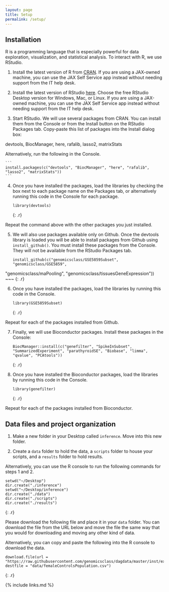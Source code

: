 ```yaml
---
layout: page
title: Setup
permalink: /setup/
---
```

## Installation

R is a programming language that is especially powerful for data exploration, 
visualization, and statistical analysis. To interact with R, we use RStudio. 

1. Install the latest version of R from [CRAN](https://cran.r-project.org/). 
If you are using a JAX-owned machine, you can use the JAX Self Service app 
instead without needing support from the IT help desk.

2. Install the latest version of RStudio [here](https://www.rstudio.com/products/rstudio/download/). Choose the free 
RStudio Desktop version for Windows, Mac, or Linux. If you are using a 
JAX-owned machine, you can use the JAX Self Service app instead without needing 
support from the IT help desk.

3. Start RStudio. We will use several packages from CRAN. You can install them 
from the Console or from the Install button on the RStudio Packages tab. 
Copy-paste this list of packages into the Install dialog box: 

devtools, BiocManager, here, rafalib, lasso2, matrixStats

Alternatively, run the following in the Console.

    ```
    install.packages(c("devtools", "BiocManager", "here", "rafalib", "lasso2", "matrixStats"))
    ```

4. Once you have installed the packages, load the libraries by checking the box 
next to each package name on the Packages tab, or alternatively running this 
code in the Console for each package.

    ~~~
    library(devtools)
    ~~~
    {: .r}

Repeat the command above with the other packages you just installed.

5. We will also use packages available only on Github. Once the devtools library 
is loaded you will be able to install packages from Github using 
`install_github()`. You must install  these packages from the Console. They will 
not be  available from the RStudio Packages tab.

    ~~~
    install_github(c("genomicsclass/GSE5859Subset", "genomicsclass/GSE5859",
  "genomicsclass/maPooling", "genomicsclass/tissuesGeneExpression"))
    ~~~
    {: .r}

6. Once you have installed the packages, load the libraries by running this 
code in the Console.

    ~~~
    library(GSE5859Subset)
    ~~~
    {: .r}

Repeat for each of the packages installed from Github.

7. Finally, we will use Bioconductor packages. Install these packages in the 
Console:

    ~~~
    BiocManager::install(c("genefilter", "SpikeInSubset", "SummarizedExperiment", "parathyroidSE", "Biobase", "limma", "qvalue", "PCAtools"))
    ~~~
    {: .r}

8. Once you have installed the Bioconductor packages, load the libraries by 
running this code in the Console.

    ~~~
    library(genefilter)
    ~~~
    {: .r}

Repeat for each of the packages installed from Bioconductor.

## Data files and project organization

1. Make a new folder in your Desktop called `inference`. Move into this new 
folder.

2. Create  a `data` folder to hold the data, a `scripts` folder to house your scripts, and a `results` folder to hold results. 

Alternatively, you can use the R console to run the following commands for steps 
1 and 2.
~~~
setwd("~/Desktop")
dir.create("./inference")
setwd("~/Desktop/inference")
dir.create("./data")
dir.create("./scripts")
dir.create("./results")
~~~
{: .r}

Please download the following file and place it in your `data` folder. You 
can download the file from the URL below and move the file the same way that 
you would for downloading and moving any other kind of data.

Alternatively, you can copy and paste the following into the R console to 
download the data.
~~~
download.file(url = "https://raw.githubusercontent.com/genomicsclass/dagdata/master/inst/extdata/femaleControlsPopulation.csv", destfile = "data/femaleControlsPopulation.csv")
~~~
{: .r}


{% include links.md %}
